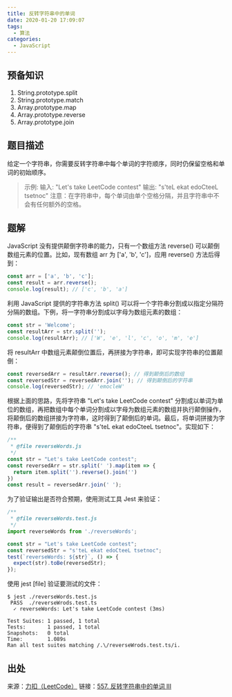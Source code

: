 ```yaml
---
title: 反转字符串中的单词
date: 2020-01-20 17:09:07
tags:
  - 算法
categories:
  - JavaScript
---
```


## 预备知识

1. String.prototype.split
2. String.prototype.match
3. Array.prototype.map
4. Array.prototype.reverse
5. Array.prototype.join

<!-- more -->

## 题目描述

给定一个字符串，你需要反转字符串中每个单词的字符顺序，同时仍保留空格和单词的初始顺序。

> 示例:
> 输入: "Let's take LeetCode contest"
> 输出: "s'teL ekat edoCteeL tsetnoc" 
> 注意：在字符串中，每个单词由单个空格分隔，并且字符串中不会有任何额外的空格。

## 题解

JavaScript 没有提供颠倒字符串的能力，只有一个数组方法 reverse() 可以颠倒数组元素的位置。比如，现有数组 arr 为 ['a', 'b', 'c']，应用 reverse() 方法后得到：

``` JavaScript
const arr = ['a', 'b', 'c'];
const result = arr.reverse();
console.log(result); // ['c', 'b', 'a']
```

利用 JavaScript 提供的字符串方法 split() 可以将一个字符串分割成以指定分隔符分隔的数组。下例，将一字符串分割成以字母为数组元素的数组：

``` JavaScript
const str = 'Welcome';
const resultArr = str.split('');
console.log(resultArr); // ['W', 'e', 'l', 'c', 'o', 'm', 'e']
```

将 resultArr 中数组元素颠倒位置后，再拼接为字符串，即可实现字符串的位置颠倒：

``` JavaScript
const reversedArr = resultArr.reverse(); // 得到颠倒后的数组
const reversedStr = reversedArr.join(''); // 得到颠倒后的字符串
console.log(reversedStr); // 'emocleW'
```

根据上面的思路，先将字符串 "Let's take LeetCode contest" 分割成以单词为单位的数组，再把数组中每个单词分割成以字母为数组元素的数组并执行颠倒操作，将颠倒后的数组拼接为字符串，这时得到了颠倒后的单词。最后，将单词拼接为字符串，便得到了颠倒后的字符串 "s'teL ekat edoCteeL tsetnoc"。实现如下：

``` JavaScript
/**
 * @file reverseWords.js
 */
const str = "Let's take LeetCode contest";
const reversedArr = str.split(' ').map(item => {
  return item.split('').reverse().join('')
})
const result = reversedArr.join(' ');
```

为了验证输出是否符合预期，使用测试工具 Jest 来验证：

``` JavaScript
/**
 * @file reverseWords.test.js
 */
import reverseWords from './reverseWords';

const str = "Let's take LeetCode contest";
const reversedStr = "s'teL ekat edoCteeL tsetnoc";
test(`reverseWords: ${str}`, () => {
  expect(str).toBe(reversedStr);
});
```

使用 jest [file] 验证要测试的文件：

``` Shell
$ jest ./reverseWords.test.js
 PASS  ./reverseWrods.test.ts
  ✓ reverseWords: Let's take LeetCode contest (3ms)

Test Suites: 1 passed, 1 total
Tests:       1 passed, 1 total
Snapshots:   0 total
Time:        1.089s
Ran all test suites matching /.\/reverseWrods.test.ts/i.
```

## 出处

来源：[力扣（LeetCode）](https://leetcode-cn.com/)
链接：[557. 反转字符串中的单词 III](https://leetcode-cn.com/problems/reverse-words-in-a-string-iii/)
